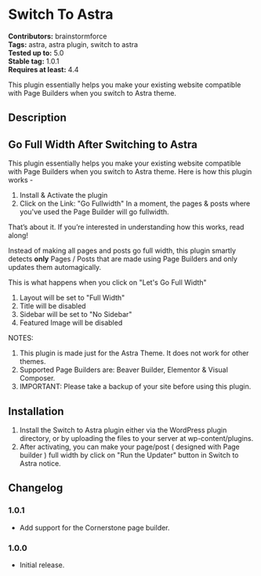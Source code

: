 # Switch To Astra #
**Contributors:** brainstormforce  
**Tags:** astra, astra plugin, switch to astra  
**Tested up to:** 5.0  
**Stable tag:** 1.0.1  
**Requires at least:** 4.4  

This plugin essentially helps you make your existing website compatible with Page Builders when you switch to Astra theme.

## Description ##

<h2>Go Full Width After Switching to Astra</h2>

This plugin essentially helps you make your existing website compatible with Page Builders when you switch to Astra theme. Here is how this plugin works - 

1. Install & Activate the plugin
1. Click on the Link: "Go Fullwidth"
In a moment, the pages & posts where you've used the Page Builder will go fullwidth.

That’s about it. If you’re interested in understanding how this works, read along!

Instead of making all pages and posts go full width, this plugin smartly detects <strong>only</strong> Pages / Posts that are made using Page Builders and only updates them automagically.

This is what happens when you click on "Let's Go Full Width"

1. Layout will be set to "Full Width"
1. Title will be disabled
1. Sidebar will be set to "No Sidebar"
1. Featured Image will be disabled

NOTES: 

1. This plugin is made just for the Astra Theme. It does not work for other themes.
1. Supported Page Builders are: Beaver Builder, Elementor & Visual Composer.
1. IMPORTANT: Please take a backup of your site before using this plugin.

## Installation ##

1. Install the Switch to Astra plugin either via the WordPress plugin directory, or by uploading the files to your server at wp-content/plugins.
2. After activating, you can make your page/post ( designed with Page builder ) full width by click on "Run the Updater" button in Switch to Astra notice.

## Changelog ##
### 1.0.1 ###
* Add support for the Cornerstone page builder.

### 1.0.0 ###
* Initial release.
